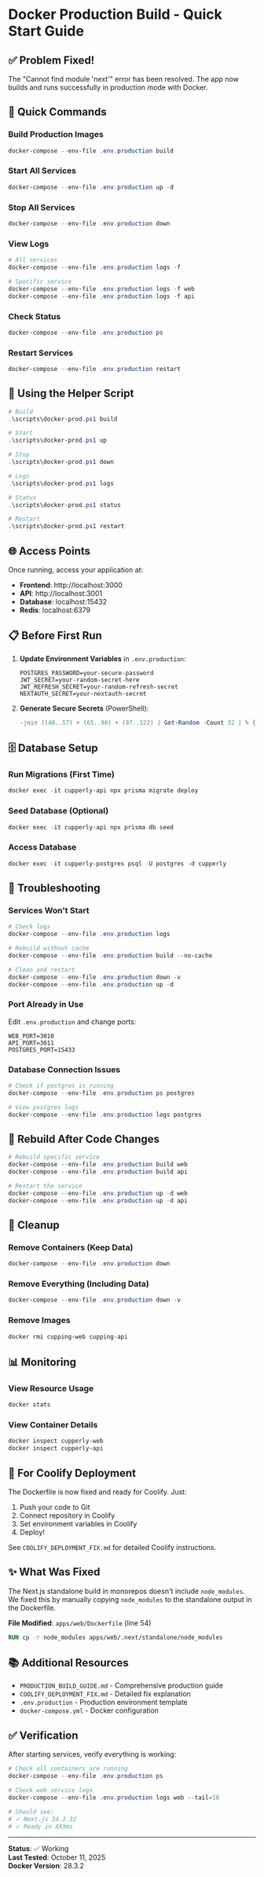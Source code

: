 # Docker Production Build - Quick Start Guide

## ✅ Problem Fixed!

The "Cannot find module 'next'" error has been resolved. The app now builds and runs successfully in production mode with Docker.

## 🚀 Quick Commands

### Build Production Images
```powershell
docker-compose --env-file .env.production build
```

### Start All Services
```powershell
docker-compose --env-file .env.production up -d
```

### Stop All Services
```powershell
docker-compose --env-file .env.production down
```

### View Logs
```powershell
# All services
docker-compose --env-file .env.production logs -f

# Specific service
docker-compose --env-file .env.production logs -f web
docker-compose --env-file .env.production logs -f api
```

### Check Status
```powershell
docker-compose --env-file .env.production ps
```

### Restart Services
```powershell
docker-compose --env-file .env.production restart
```

## 🔧 Using the Helper Script

```powershell
# Build
.\scripts\docker-prod.ps1 build

# Start
.\scripts\docker-prod.ps1 up

# Stop
.\scripts\docker-prod.ps1 down

# Logs
.\scripts\docker-prod.ps1 logs

# Status
.\scripts\docker-prod.ps1 status

# Restart
.\scripts\docker-prod.ps1 restart
```

## 🌐 Access Points

Once running, access your application at:

- **Frontend**: http://localhost:3000
- **API**: http://localhost:3001
- **Database**: localhost:15432
- **Redis**: localhost:6379

## 📋 Before First Run

1. **Update Environment Variables** in `.env.production`:
   ```env
   POSTGRES_PASSWORD=your-secure-password
   JWT_SECRET=your-random-secret-here
   JWT_REFRESH_SECRET=your-random-refresh-secret
   NEXTAUTH_SECRET=your-nextauth-secret
   ```

2. **Generate Secure Secrets** (PowerShell):
   ```powershell
   -join ((48..57) + (65..90) + (97..122) | Get-Random -Count 32 | % {[char]$_})
   ```

## 🗄️ Database Setup

### Run Migrations (First Time)
```powershell
docker exec -it cupperly-api npx prisma migrate deploy
```

### Seed Database (Optional)
```powershell
docker exec -it cupperly-api npx prisma db seed
```

### Access Database
```powershell
docker exec -it cupperly-postgres psql -U postgres -d cupperly
```

## 🐛 Troubleshooting

### Services Won't Start
```powershell
# Check logs
docker-compose --env-file .env.production logs

# Rebuild without cache
docker-compose --env-file .env.production build --no-cache

# Clean and restart
docker-compose --env-file .env.production down -v
docker-compose --env-file .env.production up -d
```

### Port Already in Use
Edit `.env.production` and change ports:
```env
WEB_PORT=3010
API_PORT=3011
POSTGRES_PORT=15433
```

### Database Connection Issues
```powershell
# Check if postgres is running
docker-compose --env-file .env.production ps postgres

# View postgres logs
docker-compose --env-file .env.production logs postgres
```

## 🔄 Rebuild After Code Changes

```powershell
# Rebuild specific service
docker-compose --env-file .env.production build web
docker-compose --env-file .env.production build api

# Restart the service
docker-compose --env-file .env.production up -d web
docker-compose --env-file .env.production up -d api
```

## 🧹 Cleanup

### Remove Containers (Keep Data)
```powershell
docker-compose --env-file .env.production down
```

### Remove Everything (Including Data)
```powershell
docker-compose --env-file .env.production down -v
```

### Remove Images
```powershell
docker rmi cupping-web cupping-api
```

## 📊 Monitoring

### View Resource Usage
```powershell
docker stats
```

### View Container Details
```powershell
docker inspect cupperly-web
docker inspect cupperly-api
```

## 🚢 For Coolify Deployment

The Dockerfile is now fixed and ready for Coolify. Just:

1. Push your code to Git
2. Connect repository in Coolify
3. Set environment variables in Coolify
4. Deploy!

See `COOLIFY_DEPLOYMENT_FIX.md` for detailed Coolify instructions.

## ✨ What Was Fixed

The Next.js standalone build in monorepos doesn't include `node_modules`. We fixed this by manually copying `node_modules` to the standalone output in the Dockerfile.

**File Modified**: `apps/web/Dockerfile` (line 54)
```dockerfile
RUN cp -r node_modules apps/web/.next/standalone/node_modules
```

## 📚 Additional Resources

- `PRODUCTION_BUILD_GUIDE.md` - Comprehensive production guide
- `COOLIFY_DEPLOYMENT_FIX.md` - Detailed fix explanation
- `.env.production` - Production environment template
- `docker-compose.yml` - Docker configuration

## ✅ Verification

After starting services, verify everything is working:

```powershell
# Check all containers are running
docker-compose --env-file .env.production ps

# Check web service logs
docker-compose --env-file .env.production logs web --tail=10

# Should see:
# ✓ Next.js 14.2.32
# ✓ Ready in XXXms
```

---

**Status**: ✅ Working  
**Last Tested**: October 11, 2025  
**Docker Version**: 28.3.2

